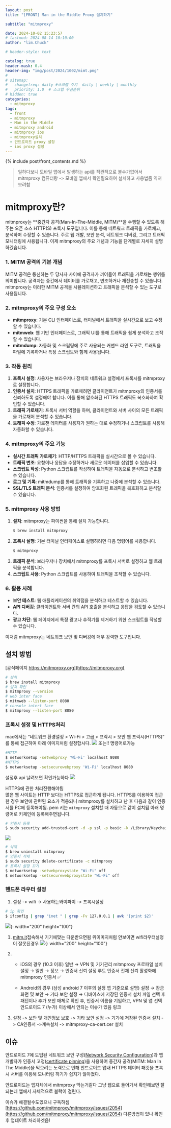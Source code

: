 ```yaml
---
layout: post
title: "[FRONT] Man in the Middle Proxy 설치하기"

subtitle: "mitmproxy"

date: 2024-10-02 15:23:57
# lastmod: 2024-08-14 10:10:00
author: "lim.Chuck"

# header-style: text

catalog: true
header-mask: 0.4
header-img: "img/post/2024/1002/mimt.png"
#
# sitemap:
#   changefreq: daily #스크랩 주기  daily | weekly | monthly
#   priority: 1.0  # 스크랩 우선순위
# hidden: true
categories:
  - mitmproxy
tags:
  - front
  - mitmproxy
  - Man in the Middle
  - mitmproxy android
  - mitmproxy ios
  - mitmproxy설치
  - 안드로이드 proxy 설정
  - ios proxy 설정
---
```


{% include post/front_contents.md %}

> 일하다보니 모바일 앱에서 발생하는 api를 직관적으로 볼수가없어서 mitmproxy 컴퓨터랑 -> 모바일 앱에서 확인필요하여 설치하고 사용법좀 익혀보려함

# mitmproxy란?

mitmproxy는 **중간자 공격(Man-In-The-Middle, MITM)**을 수행할 수 있도록 해주는 오픈 소스 HTTP(S) 프록시 도구입니다. 이를 통해 네트워크 트래픽을 가로채고, 분석하며 수정할 수 있습니다. 주로 웹 개발, 보안 분석, 네트워크 디버깅, 그리고 트래픽 모니터링에 사용됩니다. 이제 mitmproxy의 주요 개념과 기능을 단계별로 자세히 설명하겠습니다.

### 1. MITM 공격의 기본 개념

MITM 공격은 통신하는 두 당사자 사이에 공격자가 끼어들어 트래픽을 가로채는 행위를 의미합니다. 공격자는 중간에서 데이터를 가로채고, 변조하거나 재전송할 수 있습니다. mitmproxy는 이러한 MITM 공격을 시뮬레이션하고 트래픽을 분석할 수 있는 도구로 사용됩니다.

### 2. mitmproxy의 주요 구성 요소

- **mitmproxy**: 기본 CLI 인터페이스로, 터미널에서 트래픽을 실시간으로 보고 수정할 수 있습니다.
- **mitmweb**: 웹 기반 인터페이스로, 그래픽 UI를 통해 트래픽을 쉽게 분석하고 조작할 수 있습니다.
- **mitmdump**: 자동화 및 스크립팅에 주로 사용되는 커맨드 라인 도구로, 트래픽을 파일에 기록하거나 특정 스크립트와 함께 사용됩니다.

### 3. 작동 원리

1. **프록시 설정**: 사용자는 브라우저나 장치의 네트워크 설정에서 프록시를 mitmproxy로 설정합니다.
2. **인증서 설치**: HTTPS 트래픽을 가로채려면 클라이언트가 mitmproxy의 인증서를 신뢰하도록 설정해야 합니다. 이를 통해 암호화된 HTTPS 트래픽도 복호화하여 확인할 수 있습니다.
3. **트래픽 가로채기**: 프록시 서버 역할을 하며, 클라이언트와 서버 사이의 모든 트래픽을 가로채어 분석할 수 있습니다.
4. **트래픽 수정**: 가로챈 데이터를 사용자가 원하는 대로 수정하거나 스크립트를 사용해 자동화할 수 있습니다.

### 4. mitmproxy의 주요 기능

- **실시간 트래픽 가로채기**: HTTP/HTTPS 트래픽을 실시간으로 볼 수 있습니다.
- **트래픽 변조**: 요청이나 응답을 수정하거나 새로운 데이터를 삽입할 수 있습니다.
- **스크립트 작성**: Python 스크립트를 작성하여 트래픽을 자동으로 분석하고 변조할 수 있습니다.
- **로그 및 기록**: mitmdump를 통해 트래픽을 기록하고 나중에 분석할 수 있습니다.
- **SSL/TLS 트래픽 분석**: 인증서를 설정하여 암호화된 트래픽을 복호화하고 분석할 수 있습니다.

### 5. mitmproxy 사용 방법

1. **설치**: mitmproxy는 파이썬을 통해 설치 가능합니다.
   ```bash
   $ brew install mitmproxy
   ```
2. **프록시 실행**: 기본 터미널 인터페이스로 실행하려면 다음 명령어를 사용합니다.
   ```bash
   $ mitmproxy
   ```
3. **트래픽 분석**: 브라우저나 장치에서 mitmproxy를 프록시 서버로 설정하고 웹 트래픽을 분석합니다.
4. **스크립트 사용**: Python 스크립트를 사용하여 트래픽을 조작할 수 있습니다.

### 6. 활용 사례

- **보안 테스트**: 웹 애플리케이션의 취약점을 분석하고 테스트할 수 있습니다.
- **API 디버깅**: 클라이언트와 서버 간의 API 호출을 분석하고 응답을 검토할 수 있습니다.
- **광고 차단**: 웹 페이지에서 특정 광고나 추적기를 제거하기 위한 스크립트를 작성할 수 있습니다.

이처럼 mitmproxy는 네트워크 보안 및 디버깅에 매우 강력한 도구입니다.

## 설치 방법

[공식페이지 https://mitmproxy.org](https://mitmproxy.org)

```bash
# 설치
$ brew install mitmproxy
# 설치 확인
$ mitmproxy --version
# web inter face
$ mitmweb --listen-port 8080
# console intert face
$ mitmproxy --listen-port 8080
```

### 프록시 설정 및 HTTPS처리

mac에서는 “네트워크 환경설정 > Wi-Fi > 고급 > 프락시 > 보안 웹 프락시(HTTPS)” 를 통해 접근하여 아래 이미지처럼 설정합시다.
![](/img/post/2024/1002/wifi-setting.png)
또는!! 명령어로가능

```bash
#HTTP
$ networksetup -setwebproxy 'Wi-Fi' localhost 8080
#HTTPS
$ networksetup -setsecurewebproxy 'Wi-Fi' localhost 8080
```

설정후 api 날려보면 확인가능하다
![](/img/post/2024/1002/api-req.png)

HTTPS에 관한 처리진행해야됨  
많은 웹 사이트는 HTTP 보다는 HTTPS로 접근하게 됩니다. HTTPS를 이용하여 접근한 경우 보안에 관련된 요소가 적용되니 mitmproxy를 설치하고 난 후 다음과 같이 인증서를 PC에 등록해야됨.
pem 키는 `mitmproxy` 설치할 때 자동으로 같이 설치됨 아래 명령어로 키체인에 등록해주면됩니다.

```bash
# 인증서 등록
$ sudo security add-trusted-cert -d -p ssl -p basic -k /Library/Keychains/System.keychain ~/.mitmproxy/mitmproxy-ca-cert.pem
```

![](/img/post/2024/1002/keychain.png)

```bash
# 삭제
$ brew uninstall mitmproxy
# 인증서 삭제
$ sudo security delete-certificate -c mitmproxy
# 프록시 설정 끄기
$ networksetup -setwebproxystate "Wi-Fi" off
$ networksetup -setsecurewebproxystate "Wi-Fi" off
```

### 핸드폰 라우터 설정

1. 설정 -> wifi -> 사용하는와이파이 -> 프록시설정

```bash
# ip 확인
$ ifconfig | grep "inet " | grep -Fv 127.0.0.1 | awk '{print $2}'
```

![](/img/post/2024/1002/wifi-router.jpeg){: width="200" height="100"}

1. [mitm.it](mitm.it)접속해서 기기에맞는 다운받으면됨 위이미지처럼 안보이면 wifi라우터설정이 잘못된경우
   ![](/img/post/2024/1002/success.jpeg){: width="200" height="100"}
1. - iOS의 경우 (10.3 이후)
     일반 → VPN 및 기기관리
     mitmproxy 프로파일 설치
     설정 → 일반 → 정보 → 인증서 신뢰 설정
     루트 인증서 전체 신뢰 활성화에 mitmproxy 인증서 ✅

   - Android의 경우 (삼성 android 7 이후의 설정 앱 기준으로 설명)
     설정 → 잠금화면 및 보안 → 기타 보안 설정 → 디바이스에 저장된 인증서 설치
     파일 선택 후 패턴이나 추가 보안 매체로 확인 후, 인증서 이름을 기입하고, VPN 및 앱 선택
     안드로이드 7 (누가) 이상에서 안되는 이슈가 있음 링크

1. 설정 -> 보안 및 개인정보 보호 -> 기타 보안 설정 -> 기기에 저장된 인증서 설치 -> CA인증서 ->계속설치 -> mitmproxy-ca-cert.cer 설치

## 이슈

안드로이드 7에 도입된 네트워크 보안 구성([Network Security Configuration](https://developer.android.com/privacy-and-security/security-config?hl=ko))과 앱 개발자가 인증서 고정([certificate pinning](https://owasp.org/www-community/controls/Certificate_and_Public_Key_Pinning#what-is-pinning))을 사용하여 중간자 공격(MITM: Man In The Middle)을 막으려는 노력으로 인해 안드로이드 앱내 HTTPS 데이터 패킷을 프록시 서버를 이용해 모니터링 하기가 쉽지가 않아졌다.

안드로이드는 앱자체에서 mitmproxy 막는거같다 그냥 웹으로 들어가서 확인해보면 잘되는데 앱에서 자체적으로 블락이 걸린다.

이슈가 해결될수도있으니 구독하셈 [https://github.com/mitmproxy/mitmproxy/issues/2054](https://github.com/mitmproxy/mitmproxy/issues/2054)
다른방법이 있나 확인후 업데이트 처리하겟음!
